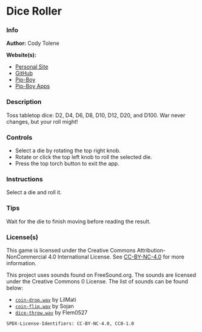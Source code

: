 # Dice Roller

### Info

**Author:** Cody Tolene

**Website(s):**

- [Personal Site](https://www.CodyTolene.com)
- [GitHub](https://github.com/CodyTolene)
- [Pip-Boy](https://www.Pip-Boy.com)
- [Pip-Boy Apps](https://github.com/CodyTolene/pip-boy-apps)

### Description

Toss tabletop dice: D2, D4, D6, D8, D10, D12, D20, and D100. War never changes,
but your roll might!

### Controls

- Select a die by rotating the top right knob.
- Rotate or click the top left knob to roll the selected die.
- Press the top torch button to exit the app.

### Instructions

Select a die and roll it.

### Tips

Wait for the die to finish moving before reading the result.

### License(s)

This game is licensed under the Creative Commons Attribution-NonCommercial 4.0
International License. See
[CC-BY-NC-4.0](https://creativecommons.org/licenses/by-nc/4.0/) for more
information.

This project uses sounds found on FreeSound.org. The sounds are licensed under
the Creative Commons 0 License. The list of sounds can be found below:

- [`coin-drop.wav`](https://freesound.org/people/LilMati/sounds/360739/) by
  LilMati
- [`coin-flip.wav`](https://freesound.org/people/Sojan/sounds/334298/) by Sojan
- [`dice-throw.wav`](https://freesound.org/people/Flem0527/sounds/629982/) by
  Flem0527

`SPDX-License-Identifiers: CC-BY-NC-4.0, CC0-1.0`
